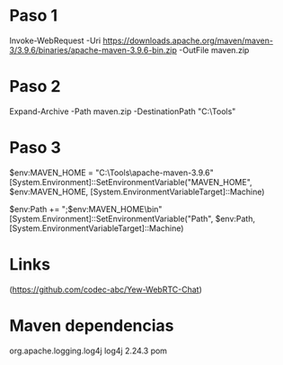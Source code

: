 # Paso 1

Invoke-WebRequest -Uri https://downloads.apache.org/maven/maven-3/3.9.6/binaries/apache-maven-3.9.6-bin.zip -OutFile maven.zip

# Paso 2

Expand-Archive -Path maven.zip -DestinationPath "C:\Tools"

# Paso 3

$env:MAVEN_HOME = "C:\Tools\apache-maven-3.9.6"
[System.Environment]::SetEnvironmentVariable("MAVEN_HOME", $env:MAVEN_HOME, [System.EnvironmentVariableTarget]::Machine)

$env:Path += ";$env:MAVEN_HOME\bin"
[System.Environment]::SetEnvironmentVariable("Path", $env:Path, [System.EnvironmentVariableTarget]::Machine)

# Links

(https://github.com/codec-abc/Yew-WebRTC-Chat)

# Maven dependencias

<dependency>
    <groupId>org.apache.logging.log4j</groupId>
    <artifactId>log4j</artifactId>
    <version>2.24.3</version>
    <type>pom</type>
</dependency>
